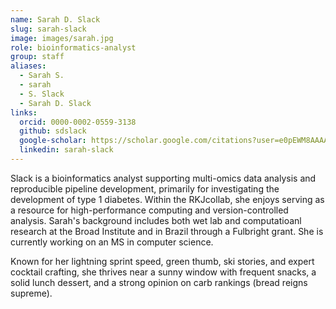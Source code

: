 ```yaml
---
name: Sarah D. Slack
slug: sarah-slack
image: images/sarah.jpg
role: bioinformatics-analyst
group: staff
aliases:
  - Sarah S.
  - sarah
  - S. Slack
  - Sarah D. Slack
links: 
  orcid: 0000-0002-0559-3138
  github: sdslack
  google-scholar: https://scholar.google.com/citations?user=e0pEWM8AAAAJ&hl=en 
  linkedin: sarah-slack
---
```



Slack is a bioinformatics analyst supporting multi-omics data analysis and reproducible pipeline development, primarily for investigating the development of type 1 diabetes. Within the RKJcollab, she enjoys serving as a resource for high-performance computing and version-controlled analysis. Sarah's background includes both wet lab and computatioanl research at the Broad Institute and in Brazil through a Fulbright grant. She is currently working on an MS in computer science. 

Known for her lightning sprint speed, green thumb, ski stories, and expert cocktail crafting, she thrives near a sunny window with frequent snacks, a solid lunch dessert, and a strong opinion on carb rankings (bread reigns supreme). 